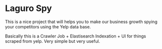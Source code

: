 # Laguro Spy
This is a nice project that will helps you to make our business growth spying your competitors using the Yelp data base.

Basically this is a Crawler Job + Elastisearch Indexation + UI for things scraped from yelp. Very simple but very useful.
